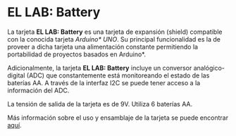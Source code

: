 # EL LAB: Battery

La tarjeta **EL LAB: Battery** es una tarjeta de expansión (shield) compatible con la conocida tarjeta _Arduino* UNO_. Su principal funcionalidad es la de proveer a dicha tarjeta una alimentación constante permitiendo la portabilidad de proyectos basados en Arduino*.

Adicionalmente, la tarjeta **EL LAB: Battery** incluye un conversor analógico-digital (ADC) que constantemente está monitoreando el estado de las baterías AA. A través de la interfaz I2C se puede tener acceso a la información del ADC.

La tensión de salida de la tarjeta es de 9V. Utiliza 6 baterías AA.

Más información sobre el uso y ensamblaje de la tarjeta se puede encontrar [aquí](https://github.com/EL-LAB/EL-LAB_Battery_Board/wiki/01.-EL-LAB:-Battery).
